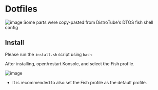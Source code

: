 # Dotfiles
![image](https://user-images.githubusercontent.com/50550545/173220121-c973f4c4-8f69-4ddd-a2b9-3a8bac00585e.png)
Some parts were copy-pasted from DistroTube's DTOS fish shell config

## Install

Please run the `install.sh` script using `bash`

After installing, open/restart Konsole, and select the Fish profile.

![image](https://user-images.githubusercontent.com/50550545/180188007-e361ebf6-64e6-4ac1-80f3-521a7ef4fcf7.png)

* It is recommended to also set the Fish profile as the default profile.
